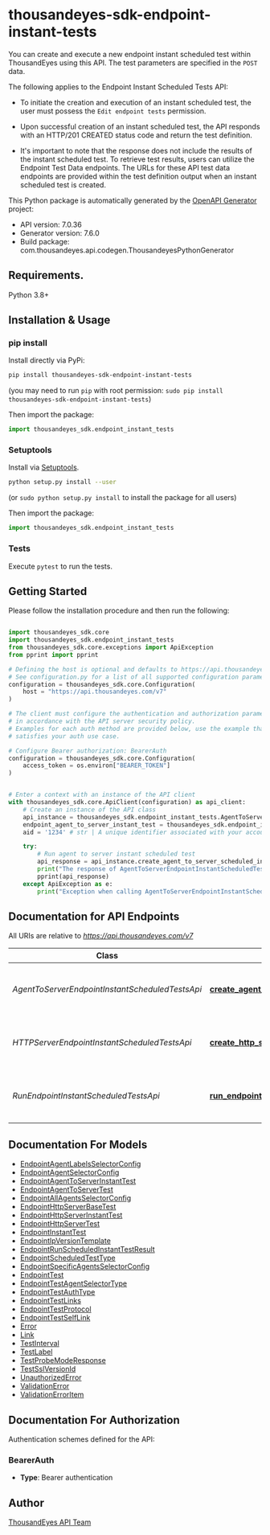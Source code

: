 # thousandeyes-sdk-endpoint-instant-tests

You can create and execute a new endpoint instant scheduled test within ThousandEyes using this API. The test parameters are specified in the `POST` data.

The following applies to the Endpoint Instant Scheduled Tests API:

* To initiate the creation and execution of an instant scheduled test, the user must possess the `Edit endpoint tests` permission.

* Upon successful creation of an instant scheduled test, the API responds with an HTTP/201 CREATED status code and return the test definition.
* It's important to note that the response does not include the results of the instant scheduled test. To retrieve test results, users can utilize the Endpoint Test Data endpoints.
The URLs for these API test data endpoints are provided within the test definition output when an instant scheduled test is created.


This Python package is automatically generated by the [OpenAPI Generator](https://openapi-generator.tech) project:

- API version: 7.0.36
- Generator version: 7.6.0
- Build package: com.thousandeyes.api.codegen.ThousandeyesPythonGenerator

## Requirements.

Python 3.8+

## Installation & Usage
### pip install

Install directly via PyPi:

```sh
pip install thousandeyes-sdk-endpoint-instant-tests
```
(you may need to run `pip` with root permission: `sudo pip install thousandeyes-sdk-endpoint-instant-tests`)

Then import the package:
```python
import thousandeyes_sdk.endpoint_instant_tests
```

### Setuptools

Install via [Setuptools](http://pypi.python.org/pypi/setuptools).

```sh
python setup.py install --user
```
(or `sudo python setup.py install` to install the package for all users)

Then import the package:
```python
import thousandeyes_sdk.endpoint_instant_tests
```

### Tests

Execute `pytest` to run the tests.

## Getting Started

Please follow the installation procedure and then run the following:

```python

import thousandeyes_sdk.core
import thousandeyes_sdk.endpoint_instant_tests
from thousandeyes_sdk.core.exceptions import ApiException
from pprint import pprint

# Defining the host is optional and defaults to https://api.thousandeyes.com/v7
# See configuration.py for a list of all supported configuration parameters.
configuration = thousandeyes_sdk.core.Configuration(
    host = "https://api.thousandeyes.com/v7"
)

# The client must configure the authentication and authorization parameters
# in accordance with the API server security policy.
# Examples for each auth method are provided below, use the example that
# satisfies your auth use case.

# Configure Bearer authorization: BearerAuth
configuration = thousandeyes_sdk.core.Configuration(
    access_token = os.environ["BEARER_TOKEN"]
)


# Enter a context with an instance of the API client
with thousandeyes_sdk.core.ApiClient(configuration) as api_client:
    # Create an instance of the API class
    api_instance = thousandeyes_sdk.endpoint_instant_tests.AgentToServerEndpointInstantScheduledTestsApi(api_client)
    endpoint_agent_to_server_instant_test = thousandeyes_sdk.endpoint_instant_tests.EndpointAgentToServerInstantTest() # EndpointAgentToServerInstantTest | 
    aid = '1234' # str | A unique identifier associated with your account group. You can retrieve your `AccountGroupId` from the `/account-groups` endpoint. Note that you must be assigned to the target account group. Specifying this parameter without being assigned to the target account group will result in an error response. (optional)

    try:
        # Run agent to server instant scheduled test
        api_response = api_instance.create_agent_to_server_scheduled_instant_test(endpoint_agent_to_server_instant_test, aid=aid)
        print("The response of AgentToServerEndpointInstantScheduledTestsApi->create_agent_to_server_scheduled_instant_test:\n")
        pprint(api_response)
    except ApiException as e:
        print("Exception when calling AgentToServerEndpointInstantScheduledTestsApi->create_agent_to_server_scheduled_instant_test: %s\n" % e)

```

## Documentation for API Endpoints

All URIs are relative to *https://api.thousandeyes.com/v7*

Class | Method | HTTP request | Description
------------ | ------------- | ------------- | -------------
*AgentToServerEndpointInstantScheduledTestsApi* | [**create_agent_to_server_scheduled_instant_test**](https://github.com/thousandeyes/thousandeyes-sdk-python//tree/main/thousandeyes-sdk-endpoint-instant-tests/docs/AgentToServerEndpointInstantScheduledTestsApi.md#create_agent_to_server_scheduled_instant_test) | **POST** /endpoint/tests/scheduled-tests/agent-to-server/instant | Run agent to server instant scheduled test
*HTTPServerEndpointInstantScheduledTestsApi* | [**create_http_server_scheduled_instant_test**](https://github.com/thousandeyes/thousandeyes-sdk-python//tree/main/thousandeyes-sdk-endpoint-instant-tests/docs/HTTPServerEndpointInstantScheduledTestsApi.md#create_http_server_scheduled_instant_test) | **POST** /endpoint/tests/scheduled-tests/http-server/instant | Run http server instant scheduled test
*RunEndpointInstantScheduledTestsApi* | [**run_endpoint_scheduled_instant_test**](https://github.com/thousandeyes/thousandeyes-sdk-python//tree/main/thousandeyes-sdk-endpoint-instant-tests/docs/RunEndpointInstantScheduledTestsApi.md#run_endpoint_scheduled_instant_test) | **POST** /endpoint/tests/scheduled-tests/{testId}/run | Run endpoint instant scheduled test


## Documentation For Models

 - [EndpointAgentLabelsSelectorConfig](https://github.com/thousandeyes/thousandeyes-sdk-python//tree/main/thousandeyes-sdk-endpoint-instant-tests/docs/EndpointAgentLabelsSelectorConfig.md)
 - [EndpointAgentSelectorConfig](https://github.com/thousandeyes/thousandeyes-sdk-python//tree/main/thousandeyes-sdk-endpoint-instant-tests/docs/EndpointAgentSelectorConfig.md)
 - [EndpointAgentToServerInstantTest](https://github.com/thousandeyes/thousandeyes-sdk-python//tree/main/thousandeyes-sdk-endpoint-instant-tests/docs/EndpointAgentToServerInstantTest.md)
 - [EndpointAgentToServerTest](https://github.com/thousandeyes/thousandeyes-sdk-python//tree/main/thousandeyes-sdk-endpoint-instant-tests/docs/EndpointAgentToServerTest.md)
 - [EndpointAllAgentsSelectorConfig](https://github.com/thousandeyes/thousandeyes-sdk-python//tree/main/thousandeyes-sdk-endpoint-instant-tests/docs/EndpointAllAgentsSelectorConfig.md)
 - [EndpointHttpServerBaseTest](https://github.com/thousandeyes/thousandeyes-sdk-python//tree/main/thousandeyes-sdk-endpoint-instant-tests/docs/EndpointHttpServerBaseTest.md)
 - [EndpointHttpServerInstantTest](https://github.com/thousandeyes/thousandeyes-sdk-python//tree/main/thousandeyes-sdk-endpoint-instant-tests/docs/EndpointHttpServerInstantTest.md)
 - [EndpointHttpServerTest](https://github.com/thousandeyes/thousandeyes-sdk-python//tree/main/thousandeyes-sdk-endpoint-instant-tests/docs/EndpointHttpServerTest.md)
 - [EndpointInstantTest](https://github.com/thousandeyes/thousandeyes-sdk-python//tree/main/thousandeyes-sdk-endpoint-instant-tests/docs/EndpointInstantTest.md)
 - [EndpointIpVersionTemplate](https://github.com/thousandeyes/thousandeyes-sdk-python//tree/main/thousandeyes-sdk-endpoint-instant-tests/docs/EndpointIpVersionTemplate.md)
 - [EndpointRunScheduledInstantTestResult](https://github.com/thousandeyes/thousandeyes-sdk-python//tree/main/thousandeyes-sdk-endpoint-instant-tests/docs/EndpointRunScheduledInstantTestResult.md)
 - [EndpointScheduledTestType](https://github.com/thousandeyes/thousandeyes-sdk-python//tree/main/thousandeyes-sdk-endpoint-instant-tests/docs/EndpointScheduledTestType.md)
 - [EndpointSpecificAgentsSelectorConfig](https://github.com/thousandeyes/thousandeyes-sdk-python//tree/main/thousandeyes-sdk-endpoint-instant-tests/docs/EndpointSpecificAgentsSelectorConfig.md)
 - [EndpointTest](https://github.com/thousandeyes/thousandeyes-sdk-python//tree/main/thousandeyes-sdk-endpoint-instant-tests/docs/EndpointTest.md)
 - [EndpointTestAgentSelectorType](https://github.com/thousandeyes/thousandeyes-sdk-python//tree/main/thousandeyes-sdk-endpoint-instant-tests/docs/EndpointTestAgentSelectorType.md)
 - [EndpointTestAuthType](https://github.com/thousandeyes/thousandeyes-sdk-python//tree/main/thousandeyes-sdk-endpoint-instant-tests/docs/EndpointTestAuthType.md)
 - [EndpointTestLinks](https://github.com/thousandeyes/thousandeyes-sdk-python//tree/main/thousandeyes-sdk-endpoint-instant-tests/docs/EndpointTestLinks.md)
 - [EndpointTestProtocol](https://github.com/thousandeyes/thousandeyes-sdk-python//tree/main/thousandeyes-sdk-endpoint-instant-tests/docs/EndpointTestProtocol.md)
 - [EndpointTestSelfLink](https://github.com/thousandeyes/thousandeyes-sdk-python//tree/main/thousandeyes-sdk-endpoint-instant-tests/docs/EndpointTestSelfLink.md)
 - [Error](https://github.com/thousandeyes/thousandeyes-sdk-python//tree/main/thousandeyes-sdk-endpoint-instant-tests/docs/Error.md)
 - [Link](https://github.com/thousandeyes/thousandeyes-sdk-python//tree/main/thousandeyes-sdk-endpoint-instant-tests/docs/Link.md)
 - [TestInterval](https://github.com/thousandeyes/thousandeyes-sdk-python//tree/main/thousandeyes-sdk-endpoint-instant-tests/docs/TestInterval.md)
 - [TestLabel](https://github.com/thousandeyes/thousandeyes-sdk-python//tree/main/thousandeyes-sdk-endpoint-instant-tests/docs/TestLabel.md)
 - [TestProbeModeResponse](https://github.com/thousandeyes/thousandeyes-sdk-python//tree/main/thousandeyes-sdk-endpoint-instant-tests/docs/TestProbeModeResponse.md)
 - [TestSslVersionId](https://github.com/thousandeyes/thousandeyes-sdk-python//tree/main/thousandeyes-sdk-endpoint-instant-tests/docs/TestSslVersionId.md)
 - [UnauthorizedError](https://github.com/thousandeyes/thousandeyes-sdk-python//tree/main/thousandeyes-sdk-endpoint-instant-tests/docs/UnauthorizedError.md)
 - [ValidationError](https://github.com/thousandeyes/thousandeyes-sdk-python//tree/main/thousandeyes-sdk-endpoint-instant-tests/docs/ValidationError.md)
 - [ValidationErrorItem](https://github.com/thousandeyes/thousandeyes-sdk-python//tree/main/thousandeyes-sdk-endpoint-instant-tests/docs/ValidationErrorItem.md)


<a id="documentation-for-authorization"></a>
## Documentation For Authorization


Authentication schemes defined for the API:
<a id="BearerAuth"></a>
### BearerAuth

- **Type**: Bearer authentication


## Author

<a href="mailto:api-team@thousandeyes.com">ThousandEyes API Team </a>


